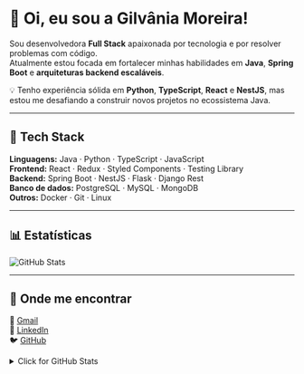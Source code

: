 # 👋 Oi, eu sou a Gilvânia Moreira!

Sou desenvolvedora **Full Stack** apaixonada por tecnologia e por resolver problemas com código.  
Atualmente estou focada em fortalecer minhas habilidades em **Java**, **Spring Boot** e **arquiteturas backend escaláveis**.  

💡 Tenho experiência sólida em **Python**, **TypeScript**, **React** e **NestJS**, mas estou me desafiando a construir novos projetos no ecossistema Java.

---

## 🚀 Tech Stack

**Linguagens:** Java · Python · TypeScript · JavaScript  
**Frontend:** React · Redux · Styled Components · Testing Library  
**Backend:** Spring Boot · NestJS · Flask · Django Rest  
**Banco de dados:** PostgreSQL · MySQL · MongoDB  
**Outros:** Docker · Git · Linux

---


## 📊 Estatísticas

![GitHub Stats](https://github-readme-stats.vercel.app/api?username=gilvaniaMoreira&show_icons=true&theme=tokyonight)

---

## 💬 Onde me encontrar

📧 [Gmail](mailto:devgilmoreira@gmail.com)  
💼 [LinkedIn](https://linkedin.com/in/gilvania-moreira)  
🐦 [GitHub](https://github.com/gilvaniaMoreira)


<details>
<summary>Click for GitHub Stats</summary>
<p align="center">
  <img height="180em" src="https://github-readme-stats.vercel.app/api?username=GilvaniaMoreira&theme=tokyonight&include_all_commits=true&count_private=true"/>
  <img height="180em" src="https://github-readme-stats.vercel.app/api/top-langs/?username=GilvaniaMoreira&layout=compact&langs_count=7&theme=tokyonight"/>
</p>
</details>
